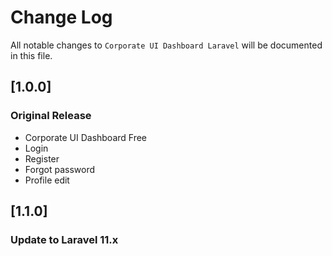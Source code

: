 # Change Log

All notable changes to `Corporate UI Dashboard Laravel` will be documented in this file.

## [1.0.0]

### Original Release

-   Corporate UI Dashboard Free
-   Login
-   Register
-   Forgot password
-   Profile edit

## [1.1.0]

### Update to Laravel 11.x
